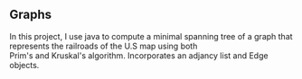 Graphs
--- 
In this project, I use java to compute a minimal spanning tree of a graph that represents the railroads of the U.S map using both  
Prim's and Kruskal's algorithm. Incorporates an adjancy list and Edge objects. 
